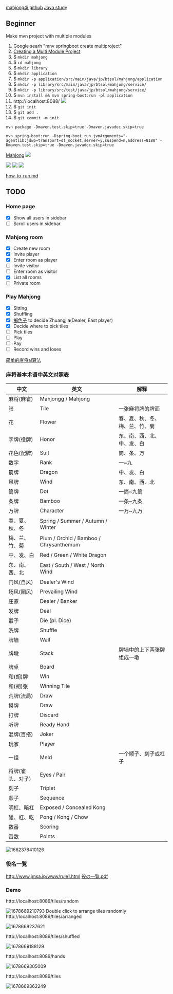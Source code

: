 [mahjong4j github](https://github.com/mahjong4j/mahjong4j.git)
[Java study](https://github.com/javastudyaccount/java)

## Beginner

Make mvn project with multiple modules

1. Google searh "mnv springboot create multiproject"
2. [Creating a Multi Module Project](https://spring.io/guides/gs/multi-module/)
3. $ `mkdir mahjong`
4. $ `cd mahjong`
5. $ `mkdir library`
6. $ `mkdir application`
7. $ `mkdir -p application/src/main/java/jp/btsol/mahjong/application`
8. $ `mkdir -p library/src/main/java/jp/btsol/mahjong/service/`
9. $ `mkdir -p library/src/test/java/jp/btsol/mahjong/service/`
10. $ `mvn install && mvn spring-boot:run -pl application`
11. http://localhost:8088/
    ![](image/Mahjiang/1644042802684.png)
12. $ `git init`
13. $ `git add .`
14. $ `git commit -m init`

`mvn package -Dmaven.test.skip=true -Dmaven.javadoc.skip=true`

`mvn spring-boot:run -Dspring-boot.run.jvmArguments="-agentlib:jdwp=transport=dt_socket,server=y,suspend=n,address=8188" -Dmaven.test.skip=true -Dmaven.javadoc.skip=true`

[Mahjong](https://en.wikipedia.org/wiki/Mahjong)
![](image/Mahjiang/1644111265138.png)

![](image/Mahjiang/1644111180029.png)
![](image/Mahjiang/1644111030505.png)
![](image/Mahjiang/1644111367900.png)

[how-to-run.md](./how-to-run.md)

## TODO

### Home page

- [X] Show all users in sidebar
- [ ] Scroll users in sidebar

### Mahjong room

- [X] Create new room
- [X] Invite player
- [X] Enter room as player
- [ ] Invite visitor
- [ ] Enter room as visitor
- [X] List all rooms
- [ ] Private room

### Play Mahjong

- [X] Sitting
- [X] Shuffling
- [X] [掷色子](https://www.goocode.net/demo/dice/index.php) to decide Zhuangjia(Dealer, East player)
- [X] Decide where to pick tiles
- [ ] Pick tiles
- [ ] Play
- [ ] Pay
- [ ] Record wins and loses

[简单的麻将ai算法](https://doc.xuwenliang.com/docs/ai/1495)

### 麻将基本术语中英文对照表

| 中文             | 英文                                   | 解释                           |
| ---------------- | -------------------------------------- | ------------------------------ |
| 麻将(麻雀)       | Mahjongg / Mahjong                     |                                |
| 张               | Tile                                   | 一张麻将牌的牌面               |
| 花               | Flower                                 | 春、夏、秋、冬、梅、兰、竹、菊 |
| 字牌(役牌)       | Honor                                  | 东、南、西、北、中、发、白     |
| 花色(配牌)       | Suit                                   | 筒、条、万                     |
| 数字             | Rank                                   | 一~九                          |
| 箭牌             | Dragon                                 | 中、发、白                     |
| 风牌             | Wind                                   | 东、南、西、北                 |
| 筒牌             | Dot                                    | 一筒~九筒                      |
| 条牌             | Bamboo                                 | 一条~九条                      |
| 万牌             | Character                              | 一万~九万                      |
| 春、夏、秋、冬   | Spring / Summer / Autumn / Winter      |                                |
| 梅、兰、竹、菊   | Plum / Orchid / Bamboo / Chrysanthemum |                                |
| 中、发、白       | Red / Green / White Dragon             |                                |
| 东、南、西、北   | East / South / West / North Wind       |                                |
| 门风(自风)       | Dealer's Wind                          |                                |
| 场风(圈风)       | Prevailing Wind                        |                                |
| 庄家             | Dealer / Banker                        |                                |
| 发牌             | Deal                                   |                                |
| 骰子             | Die (pl. Dice)                         |                                |
| 洗牌             | Shuffle                                |                                |
| 牌墙             | Wall                                   |                                |
| 牌墩             | Stack                                  | 牌墙中的上下两张牌组成一墩     |
| 牌桌             | Board                                  |                                |
| 和(胡)牌         | Win                                    |                                |
| 和(胡)张         | Winning Tile                           |                                |
| 荒牌(流局)       | Draw                                   |                                |
| 摸牌             | Draw                                   |                                |
| 打牌             | Discard                                |                                |
| 听牌             | Ready Hand                             |                                |
| 混牌(百搭)       | Joker                                  |                                |
| 玩家             | Player                                 |                                |
| 一组             | Meld                                   | 一个顺子、刻子或杠子           |
| 将牌(雀头、对子) | Eyes / Pair                            |                                |
| 刻子             | Triplet                                |                                |
| 顺子             | Sequence                               |                                |
| 明杠、暗杠       | Exposed / Concealed Kong               |                                |
| 碰、杠、吃       | Pong / Kong / Chow                     |                                |
| 数番             | Scoring                                |                                |
| 番数             | Points                                 |                                |

![1662378410126](image/Mahjong/1662378410126.png)

### 役名一覧

http://www.jmsa.jp/www/rule1.html
[役の一覧.pdf](./役の一覧.pdf)

### Demo

http://localhost:8089/tiles/random

![1678669210793](image/Mahjong/1678669210793.png)
    Double click to arrange tiles randomly
http://localhost:8089/tiles/arranged

![1678669237621](image/Mahjong/1678669237621.png)

http://localhost:8089/tiles/shuffled

![1678669188129](image/Mahjong/1678669188129.png)


http://localhost:8089/hands

![1678669305009](image/Mahjong/1678669305009.png)

http://localhost:8089/tiles

![1678669362249](image/Mahjong/1678669362249.png)
